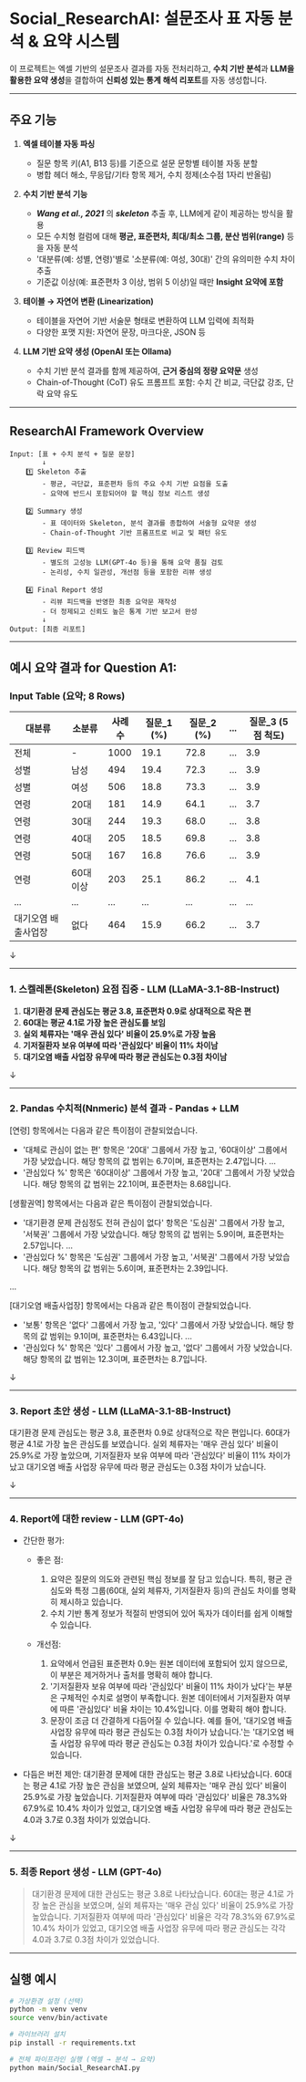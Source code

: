 # Social_ResearchAI: 설문조사 표 자동 분석 & 요약 시스템

이 프로젝트는 엑셀 기반의 설문조사 결과를 자동 전처리하고, **수치 기반 분석**과 **LLM을 활용한 요약 생성**을 결합하여 **신뢰성 있는 통계 해석 리포트**를 자동 생성합니다.

---

## 주요 기능

1. **엑셀 테이블 자동 파싱**
   - 질문 항목 키(A1, B13 등)를 기준으로 설문 문항별 테이블 자동 분할
   - 병합 헤더 해소, 무응답/기타 항목 제거, 수치 정제(소수점 1자리 반올림)

2. **수치 기반 분석 기능**
   - ***Wang et al., 2021*** 의 ***skeleton*** 추출 후, LLM에게 같이 제공하는 방식을 활용
   - 모든 수치형 컬럼에 대해 **평균, 표준편차, 최대/최소 그룹, 분산 범위(range)** 등을 자동 분석
   - '대분류(예: 성별, 연령)'별로 '소분류(예: 여성, 30대)' 간의 유의미한 수치 차이 추출
   - 기준값 이상(예: 표준편차 3 이상, 범위 5 이상)일 때만 **Insight 요약에 포함**

3. **테이블 → 자연어 변환 (Linearization)**
   - 테이블을 자연어 기반 서술문 형태로 변환하여 LLM 입력에 최적화
   - 다양한 포맷 지원: 자연어 문장, 마크다운, JSON 등

4. **LLM 기반 요약 생성 (OpenAI 또는 Ollama)**
   - 수치 기반 분석 결과를 함께 제공하여, **근거 중심의 정량 요약문** 생성
   - Chain-of-Thought (CoT) 유도 프롬프트 포함: 수치 간 비교, 극단값 강조, 단락 요약 유도

---
## ResearchAI Framework Overview
```
Input: [표 + 수치 분석 + 질문 문장]
        ↓
    1️⃣ Skeleton 추출
        - 평균, 극단값, 표준편차 등의 주요 수치 기반 요점을 도출
        - 요약에 반드시 포함되어야 할 핵심 정보 리스트 생성

    2️⃣ Summary 생성
        - 표 데이터와 Skeleton, 분석 결과를 종합하여 서술형 요약문 생성
        - Chain-of-Thought 기반 프롬프트로 비교 및 패턴 유도

    3️⃣ Review 피드백
        - 별도의 고성능 LLM(GPT-4o 등)을 통해 요약 품질 검토
        - 논리성, 수치 일관성, 개선점 등을 포함한 리뷰 생성

    4️⃣ Final Report 생성
        - 리뷰 피드백을 반영한 최종 요약문 재작성
        - 더 정제되고 신뢰도 높은 통계 기반 보고서 완성
        ↓
Output: [최종 리포트]
```

---

## 예시 요약 결과 for Question A1:
### Input Table (요약; 8 Rows)

| 대분류 | 소분류     | 사례수 | 질문_1 (%) | 질문_2 (%) | ... | 질문_3 (5점 척도) |
|--------|------------|--------|--------------------|--------------|------|----------------|
| 전체   | -          | 1000   | 19.1               | 72.8         | ... | 3.9            |
| 성별   | 남성       | 494    | 19.4               | 72.3         | ... | 3.9            |
| 성별   | 여성       | 506    | 18.8               | 73.3         | ... | 3.9            |
| 연령   | 20대       | 181    | 14.9               | 64.1         | ... | 3.7            |
| 연령   | 30대       | 244    | 19.3               | 68.0         | ... | 3.8            |
| 연령   | 40대       | 205    | 18.5               | 69.8         | ... | 3.8            |
| 연령   | 50대       | 167    | 16.8               | 76.6         | ... | 3.9            |
| 연령   | 60대 이상  | 203    | 25.1                | 86.2         | ... | 4.1            |
|...    | ...      | ...    | ...                 | ...          | ... | ...            |
| 대기오염 배출사업장 | 없다 | 464 | 15.9               | 66.2	        | ... | 3.7            |

↓

---

### 1. 스켈레톤(Skeleton) 요점 집중 - LLM (LLaMA-3.1-8B-Instruct)

1. **대기환경 문제 관심도는 평균 3.8, 표준편차 0.9로 상대적으로 작은 편**
2. **60대는 평균 4.1로 가장 높은 관심도를 보임**
3. **실외 체류자는 '매우 관심 있다' 비율이 25.9%로 가장 높음**
4. **기저질환자 보유 여부에 따라 '관심있다' 비율이 11% 차이남**
5. **대기오염 배출 사업장 유무에 따라 평균 관심도는 0.3점 차이남**

↓

---

### 2. Pandas 수치적(Nnmeric) 분석 결과 - Pandas + LLM

[연령] 항목에서는 다음과 같은 특이점이 관찰되었습니다.
- '대체로 관심이 없는 편' 항목은 '20대' 그룹에서 가장 높고, '60대이상' 그룹에서 가장 낮았습니다. 해당 항목의 값 범위는 6.7이며, 표준편차는 2.47입니다.
...
- '관심있다 %' 항목은 '60대이상' 그룹에서 가장 높고, '20대' 그룹에서 가장 낮았습니다. 해당 항목의 값 범위는 22.1이며, 표준편차는 8.68입니다.

[생활권역] 항목에서는 다음과 같은 특이점이 관찰되었습니다.
- '대기환경 문제 관심정도 전혀 관심이 없다' 항목은 '도심권' 그룹에서 가장 높고, '서북권' 그룹에서 가장 낮았습니다. 해당 항목의 값 범위는 5.9이며, 표준편차는 2.57입니다.
...
- '관심있다 %' 항목은 '도심권' 그룹에서 가장 높고, '서북권' 그룹에서 가장 낮았습니다. 해당 항목의 값 범위는 5.6이며, 표준편차는 2.39입니다.

...

[대기오염 배출사업장] 항목에서는 다음과 같은 특이점이 관찰되었습니다.
- '보통' 항목은 '없다' 그룹에서 가장 높고, '있다' 그룹에서 가장 낮았습니다. 해당 항목의 값 범위는 9.1이며, 표준편차는 6.43입니다.
...
- '관심있다 %' 항목은 '있다' 그룹에서 가장 높고, '없다' 그룹에서 가장 낮았습니다. 해당 항목의 값 범위는 12.3이며, 표준편차는 8.7입니다.

↓

---

### 3. Report 초안 생성 - LLM (LLaMA-3.1-8B-Instruct)

대기환경 문제 관심도는 평균 3.8, 표준편차 0.9로 상대적으로 작은 편입니다. 60대가 평균 4.1로 가장 높은 관심도를 보였습니다. 실외 체류자는 '매우 관심 있다' 비율이 25.9%로 가장 높았으며, 기저질환자 보유 여부에 따라 '관심있다' 비율이 11% 차이가 났고 대기오염 배출 사업장 유무에 따라 평균 관심도는 0.3점 차이가 났습니다.

↓

---

### 4. Report에 대한 review - LLM (GPT-4o)

- 간단한 평가:
  - 좋은 점:
    1. 요약은 질문의 의도와 관련된 핵심 정보를 잘 담고 있습니다. 특히, 평균 관심도와 특정 그룹(60대, 실외 체류자, 기저질환자 등)의 관심도 차이를 명확히 제시하고 있습니다.
    2. 수치 기반 통계 정보가 적절히 반영되어 있어 독자가 데이터를 쉽게 이해할 수 있습니다.
  
  - 개선점:
    1. 요약에서 언급된 표준편차 0.9는 원본 데이터에 포함되어 있지 않으므로, 이 부분은 제거하거나 출처를 명확히 해야 합니다.
    2. '기저질환자 보유 여부에 따라 '관심있다' 비율이 11% 차이가 났다'는 부분은 구체적인 수치로 설명이 부족합니다. 원본 데이터에서 기저질환자 여부에 따른 '관심있다' 비율 차이는 10.4%입니다. 이를 명확히 해야 합니다.
    3. 문장이 조금 더 간결하게 다듬어질 수 있습니다. 예를 들어, '대기오염 배출 사업장 유무에 따라 평균 관심도는 0.3점 차이가 났습니다.'는 '대기오염 배출 사업장 유무에 따라 평균 관심도는 0.3점 차이가 있습니다.'로 수정할 수 있습니다.

- 다듬은 버전 제안:
  대기환경 문제에 대한 관심도는 평균 3.8로 나타났습니다. 60대는 평균 4.1로 가장 높은 관심을 보였으며, 실외 체류자는 '매우 관심 있다' 비율이 25.9%로 가장 높았습니다. 기저질환자 여부에 따라 '관심있다' 비율은 78.3%와 67.9%로 10.4% 차이가 있었고, 대기오염 배출 사업장 유무에 따라 평균 관심도는 4.0과 3.7로 0.3점 차이가 있었습니다.

↓

---

### 5. 최종 Report 생성 - LLM (GPT-4o)

> 대기환경 문제에 대한 관심도는 평균 3.8로 나타났습니다. 60대는 평균 4.1로 가장 높은 관심을 보였으며, 실외 체류자는 '매우 관심 있다' 비율이 25.9%로 가장 높았습니다. 기저질환자 여부에 따라 '관심있다' 비율은 각각 78.3%와 67.9%로 10.4% 차이가 있었고, 대기오염 배출 사업장 유무에 따라 평균 관심도는 각각 4.0과 3.7로 0.3점 차이가 있었습니다.

---

## 실행 예시

```bash
# 가상환경 설정 (선택)
python -m venv venv
source venv/bin/activate

# 라이브러리 설치
pip install -r requirements.txt

# 전체 파이프라인 실행 (엑셀 → 분석 → 요약)
python main/Social_ResearchAI.py
```
